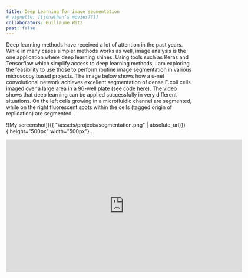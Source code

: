 ```yaml
---
title: Deep Learning for image segmentation
# vignette: [[jonathan’s movies??]]
collaborators: Guillaume Witz
past: false
---
```


Deep learning methods have received a lot of attention in the past years. While in many cases simpler methods works as well, image analysis is the one application where deep learning shines. Using tools such as Keras and Tensorflow which simplify access to deep learning methods, I am exploring the feasibility to use those to perform routine image segmentation in various microscopy based projects. The image below shows how a u-net convolutional network achieves excellent segmentation of dense E.coli cells imaged over a large area in a 96-well plate (see code [here](https://github.com/guiwitz/DeepPlateSegmenter)). The video shows that deep learning can be applied successfully in very different situations. On the left cells growing in a microfluidic channel are segmented, while on the right fluorescent spots within the cells (tagged origin of replication) are segmented.

![My screenshot]({{ "/assets/projects/segmentation.png" | absolute_url}}){:height="500px" width="500px"}..


<iframe width="640" height="360" src="https://www.youtube.com/embed/csQeQfq81rQ" frameborder="0" allow="autoplay; encrypted-media" allowfullscreen></iframe>